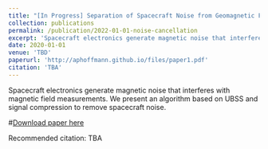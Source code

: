 ```yaml
---
title: "[In Progress] Separation of Spacecraft Noise from Geomagnetic Field Data through Density-Based Cluster Analysis and Compressive Sensing"
collection: publications
permalink: /publication/2022-01-01-noise-cancellation
excerpt: 'Spacecraft electronics generate magnetic noise that interferes with magnetic field measurements. We present an algorithm based on UBSS and signal compression to remove spacecraft noise.'
date: 2020-01-01
venue: 'TBD'
paperurl: 'http://aphoffmann.github.io/files/paper1.pdf'
citation: 'TBA'
---
```

Spacecraft electronics generate magnetic noise that interferes with magnetic field measurements. We present an algorithm based on UBSS and signal compression to remove spacecraft noise.

#[Download paper here](http://aphoffmann.github.io/files/paper1.pdf)

Recommended citation: TBA